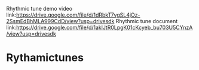 Rhythmic tune demo video link:https://drive.google.com/file/d/1dRbkT7vgSL4jOz-2SsmEdBhMLA999CdD/view?usp=drivesdk
Rhythmic tune document link:https://drive.google.com/file/d/1aklJtR0LpgK01cKcyeb_bu703U5CYnzA/view?usp=drivesdk
# Rythamictunes
